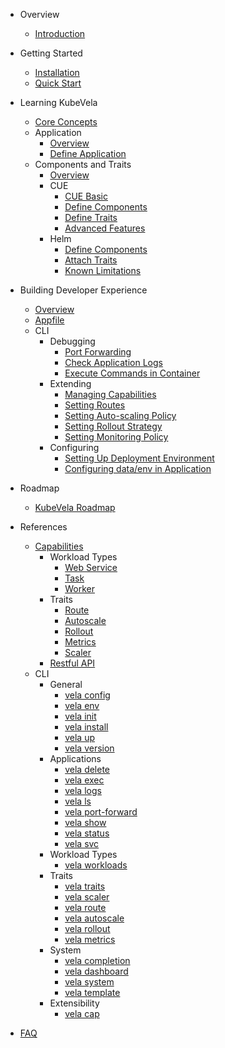 - Overview
  - [Introduction](/en/introduction.md)

- Getting Started
  - [Installation](/en/install.md)
  - [Quick Start](/en/quick-start.md)

- Learning KubeVela
  - [Core Concepts](/en/concepts.md)
  - Application
    - [Overview](/en/platform-engineers/overview.md)
    - [Define Application](/en/application.md)
  - Components and Traits
    - [Overview](/en/platform-engineers/definition-and-templates.md)
    - CUE
      - [CUE Basic](/en/cue/basic.md)
      - [Define Components](/en/cue/workload-type.md)
      - [Define Traits](/en/cue/trait.md)
      - [Advanced Features](/en/cue/status.md)
    - Helm
      - [Define Components](/en/helm/component.md)
      - [Attach Traits](/en/helm/trait.md)
      - [Known Limitations](/en/helm/known-issues.md)
    <!-- - How-to (Out-of-dated) -->
      <!-- - [Defining Workload Type](/en/platform-engineers/workload-type.md) -->
      <!-- - [Defining Trait](/en/platform-engineers/trait.md) -->
      <!-- - [Defining Cloud Service](/en/platform-engineers/cloud-services.md) -->

- Building Developer Experience
  - [Overview](/en/quick-start-appfile.md)
  - [Appfile](/en/developers/learn-appfile.md)
  - CLI
    - Debugging
      - [Port Forwarding](/en/developers/port-forward.md)
      - [Check Application Logs](/en/developers/check-logs.md)
      - [Execute Commands in Container](/en/developers/exec-cmd.md)  
    - Extending
      - [Managing Capabilities](/en/developers/cap-center.md)
      - [Setting Routes](/en/developers/extensions/set-route.md)
      - [Setting Auto-scaling Policy](/en/developers/extensions/set-autoscale.md)
      - [Setting Rollout Strategy](/en/developers/extensions/set-rollout.md)
      - [Setting Monitoring Policy](/en/developers/extensions/set-metrics.md)
    - Configuring
      - [Setting Up Deployment Environment](/en/developers/config-enviroments.md)
      - [Configuring data/env in Application](/en/developers/config-app.md)
    <!-- - [Alternative Commands](/en/developers/alternative-cmd.md) -->

- Roadmap
  - [KubeVela Roadmap](/en/roadmap.md)

- References
  - [Capabilities](/en/developers/references/README.md)
    - Workload Types
      - [Web Service](/en/developers/references/workload-types/webservice.md)
      - [Task](/en/developers/references/workload-types/task.md)
      - [Worker](/en/developers/references/workload-types/worker.md)
    - Traits
      - [Route](/en/developers/references/traits/route.md)
      - [Autoscale](/en/developers/references/traits/autoscale.md)
      - [Rollout](/en/developers/references/traits/rollout.md)
      - [Metrics](/en/developers/references/traits/metrics.md)
      - [Scaler](/en/developers/references/traits/scaler.md)
    - [Restful API](/en/developers/references/restful-api/index.html ':ignore')
  - CLI
    - General
      - [vela config](/en/cli/vela_config.md)
      - [vela env](/en/cli/vela_env.md)
      - [vela init](/en/cli/vela_init.md)
      - [vela install](/en/cli/vela_install.md)
      - [vela up](/en/cli/vela_up.md)
      - [vela version](/en/cli/vela_version.md)
    - Applications
      - [vela delete](/en/cli/vela_delete.md)
      - [vela exec](/en/cli/vela_exec.md)
      - [vela logs](/en/cli/vela_logs.md)
      - [vela ls](/en/cli/vela_ls.md)
      - [vela port-forward](/en/cli/vela_port-forward.md)
      - [vela show](/en/cli/vela_show.md)
      - [vela status](/en/cli/vela_status.md)
      - [vela svc](/en/cli/vela_svc.md)
    - Workload Types
      - [vela workloads](/en/cli/vela_workloads.md)
    - Traits
      - [vela traits](/en/cli/vela_traits.md)
      - [vela scaler](/en/cli/vela_scaler.md)
      - [vela route](/en/cli/vela_route.md)
      - [vela autoscale](/en/cli/vela_autoscale.md)
      - [vela rollout](/en/cli/vela_rollout.md)
      - [vela metrics](/en/cli/vela_metrics.md)
    - System
      - [vela completion](/en/cli/vela_completion.md)
      - [vela dashboard](/en/cli/vela_dashboard.md)
      - [vela system](/en/cli/vela_system.md)
      - [vela template](/en/cli/vela_template.md)
    - Extensibility
      - [vela cap](/en/cli/vela_cap.md)
- [FAQ](/en/developers/references/devex/faq.md)

